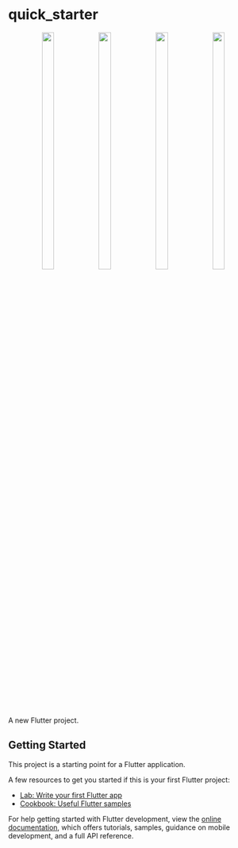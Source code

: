 # quick_starter

<p align="center"> 
  <img src = " https://github.com/mayuuu05/Quick_Starter/assets/149376263/c1ef156e-48aa-4837-9a80-aa2a769470a7 " width=22% height=35% >   
  <img src = " https://github.com/mayuuu05/Quick_Starter/assets/149376263/ca759515-b847-47fa-ac40-0decab475f34 " width=22% height=35% >   
  <img src = " https://github.com/mayuuu05/Quick_Starter/assets/149376263/69ae46a3-7f07-407d-a277-f7f6b3e358b5 " width=22% height=35% >
  <img src = "  https://github.com/mayuuu05/Quick_Starter/assets/149376263/eda17173-5036-4266-8325-4cdb327cc0b2" width=22% height=35% >
</p>


A new Flutter project.

## Getting Started

This project is a starting point for a Flutter application.

A few resources to get you started if this is your first Flutter project:

- [Lab: Write your first Flutter app](https://docs.flutter.dev/get-started/codelab)
- [Cookbook: Useful Flutter samples](https://docs.flutter.dev/cookbook)

For help getting started with Flutter development, view the
[online documentation](https://docs.flutter.dev/), which offers tutorials,
samples, guidance on mobile development, and a full API reference.
